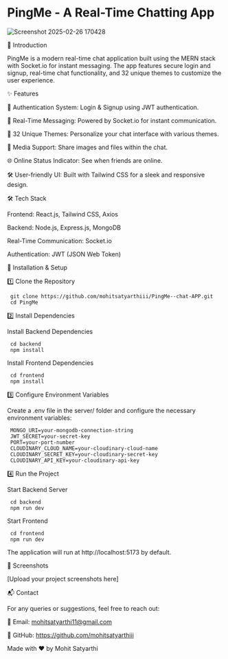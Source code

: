 # PingMe - A Real-Time Chatting App


![Screenshot 2025-02-26 170428](https://github.com/user-attachments/assets/5241e4cd-8210-408e-9859-071ae4d931b3)



🚀 Introduction

PingMe is a modern real-time chat application built using the MERN stack with Socket.io for instant messaging. The app features secure login and signup, real-time chat functionality, and 32 unique themes to customize the user experience.

✨ Features

🔐 Authentication System: Login & Signup using JWT authentication.

💬 Real-Time Messaging: Powered by Socket.io for instant communication.

🎨 32 Unique Themes: Personalize your chat interface with various themes.

📁 Media Support: Share images and files within the chat.

🌐 Online Status Indicator: See when friends are online.

🛠 User-friendly UI: Built with Tailwind CSS for a sleek and responsive design.

🛠 Tech Stack

Frontend: React.js, Tailwind CSS, Axios

Backend: Node.js, Express.js, MongoDB

Real-Time Communication: Socket.io

Authentication: JWT (JSON Web Token)


🚀 Installation & Setup

1️⃣ Clone the Repository

     git clone https://github.com/mohitsatyarthiii/PingMe--chat-APP.git
     cd PingMe

2️⃣ Install Dependencies

Install Backend Dependencies

     cd backend
     npm install

Install Frontend Dependencies

     cd frontend
     npm install

3️⃣ Configure Environment Variables

Create a .env file in the server/ folder and configure the necessary environment variables:

     MONGO_URI=your-mongodb-connection-string
     JWT_SECRET=your-secret-key
     PORT=your-port-number
     CLOUDINARY_CLOUD_NAME=your-cloudinary-cloud-name
     CLOUDINARY_SECRET_KEY=your-cloudinary-secret-key
     CLOUDINARY_API_KEY=your-cloudinary-api-key

4️⃣ Run the Project

Start Backend Server

     cd backend
     npm run dev

Start Frontend

     cd frontend
     npm run dev

The application will run at http://localhost:5173 by default.

📸 Screenshots

[Upload your project screenshots here]



📬 Contact

For any queries or suggestions, feel free to reach out:

📧 Email: mohitsatyarthi11@gmail.com

🔗 GitHub: https://github.com/mohitsatyarthiii


Made with ❤️ by Mohit Satyarthi
